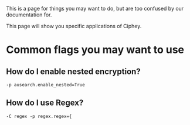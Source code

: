 This is a page for things you may want to do, but are too confused by our documentation for.

This page will show you specific applications of Ciphey.


# Common flags you may want to use
## How do I enable nested encryption?
```
-p ausearch.enable_nested=True
```
## How do I use Regex?
```
-C regex -p regex.regex={
```